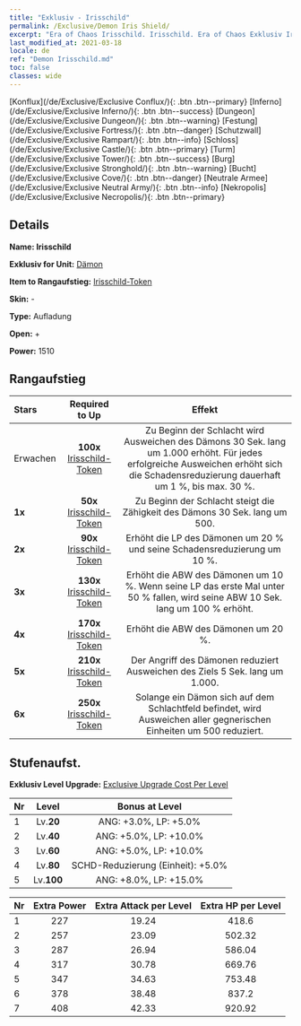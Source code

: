 ```yaml
---
title: "Exklusiv - Irisschild"
permalink: /Exclusive/Demon Iris Shield/
excerpt: "Era of Chaos Irisschild. Irisschild. Era of Chaos Exklusiv Irisschild. Dämon Exklusiv."
last_modified_at: 2021-03-18
locale: de
ref: "Demon Irisschild.md"
toc: false
classes: wide
---
```

 [Konflux](/de/Exclusive/Exclusive Conflux/){: .btn .btn--primary} [Inferno](/de/Exclusive/Exclusive Inferno/){: .btn .btn--success} [Dungeon](/de/Exclusive/Exclusive Dungeon/){: .btn .btn--warning} [Festung](/de/Exclusive/Exclusive Fortress/){: .btn .btn--danger} [Schutzwall](/de/Exclusive/Exclusive Rampart/){: .btn .btn--info} [Schloss](/de/Exclusive/Exclusive Castle/){: .btn .btn--primary} [Turm](/de/Exclusive/Exclusive Tower/){: .btn .btn--success} [Burg](/de/Exclusive/Exclusive Stronghold/){: .btn .btn--warning} [Bucht](/de/Exclusive/Exclusive Cove/){: .btn .btn--danger} [Neutrale Armee](/de/Exclusive/Exclusive Neutral Army/){: .btn .btn--info} [Nekropolis](/de/Exclusive/Exclusive Necropolis/){: .btn .btn--primary} 

## Details
 **Name: Irisschild** 

 **Exklusiv for Unit:** [Dämon](/de/units/Demon/) 

 **Item to Rangaufstieg:** [Irisschild-Token](/de/Items/con_913/)

 **Skin:** -

 **Type:** Aufladung

 **Open:** +

 **Power:** 1510

## Rangaufstieg

  |     Stars    |  Required to Up | Effekt |
  |:-------------|:---------------:|:---------------:|
  |  Erwachen  | **100x** [Irisschild-Token](/de/Items/con_913/) | Zu Beginn der Schlacht wird Ausweichen des Dämons 30 Sek. lang um 1.000 erhöht. Für jedes erfolgreiche Ausweichen erhöht sich die Schadensreduzierung dauerhaft um 1 %, bis max. 30 %. |
  | **1x** <i class="fas fa-star"/> | **50x** [Irisschild-Token](/de/Items/con_913/) | Zu Beginn der Schlacht steigt die Zähigkeit des Dämons 30 Sek. lang um 500. |
  | **2x** <i class="fas fa-star"/> | **90x** [Irisschild-Token](/de/Items/con_913/) | Erhöht die LP des Dämonen um 20 % und seine Schadensreduzierung um 10 %. |
  | **3x** <i class="fas fa-star"/> | **130x** [Irisschild-Token](/de/Items/con_913/) | Erhöht die ABW des Dämonen um 10 %. Wenn seine LP das erste Mal unter 50 % fallen, wird seine ABW 10 Sek. lang um 100 % erhöht. |
  | **4x** <i class="fas fa-star"/> | **170x** [Irisschild-Token](/de/Items/con_913/) | Erhöht die ABW des Dämonen um 20 %. |
  | **5x** <i class="fas fa-star"/> | **210x** [Irisschild-Token](/de/Items/con_913/) | Der Angriff des Dämonen reduziert Ausweichen des Ziels 5 Sek. lang um 1.000. |
  | **6x** <i class="fas fa-star"/> | **250x** [Irisschild-Token](/de/Items/con_913/) | Solange ein Dämon sich auf dem Schlachtfeld befindet, wird Ausweichen aller gegnerischen Einheiten um 500 reduziert. |


## Stufenaufst.
 **Exklusiv Level Upgrade:** [Exclusive Upgrade Cost Per Level](/Exclusive/ExclusiveUpgradeCostPerLevel/)

  |  Nr  |   Level  | Bonus at Level |
  |:-----|:--------:|:--------------:|
  | 1 | Lv.**20** | ANG: +3.0%, LP: +5.0% |
  | 2 | Lv.**40** | ANG: +5.0%, LP: +10.0% |
  | 3 | Lv.**60** | ANG: +5.0%, LP: +10.0% |
  | 4 | Lv.**80** | SCHD-Reduzierung (Einheit): +5.0% |
  | 5 | Lv.**100** | ANG: +8.0%, LP: +15.0% |


  |  Nr  |  Extra Power | Extra Attack per Level | Extra HP per Level |
  |:-----|:--------:|:--------:|:--------:|
  | 1 | 227 | 19.24 | 418.6 |
  | 2 | 257 | 23.09 | 502.32 |
  | 3 | 287 | 26.94 | 586.04 |
  | 4 | 317 | 30.78 | 669.76 |
  | 5 | 347 | 34.63 | 753.48 |
  | 6 | 378 | 38.48 | 837.2 |
  | 7 | 408 | 42.33 | 920.92 |


